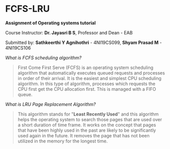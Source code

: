 # FCFS-LRU
**Assignment of Operating systems tutorial**

Course Instructor: **Dr. Jayasri B S**, Professor and Dean - EAB

Submitted by: **Sathkeerthi Y Agnihothri** - 4NI19CS099,
                   **Shyam Prasad M**    - 4NI19CS106
                   
_What is FCFS scheduling algorithm?_
> First Come First Serve (FCFS) is an operating system scheduling algorithm that
> automatically executes queued requests and processes in order of their arrival. It is the
> easiest and simplest CPU scheduling algorithm. In this type of algorithm, processes
> which requests the CPU first get the CPU allocation first. This is managed with a
> FIFO queue.



_What is LRU Page Replacement Algorithm?_
> This algorithm stands for "**Least Recently Used**" and this algorithm helps the
> operating system to search those pages that are used over a short duration of time
> frame. It works on the concept that pages that have been highly used in the past are
> likely to be significantly used again in the future. It removes the page that has not
> been utilized in the memory for the longest time.
